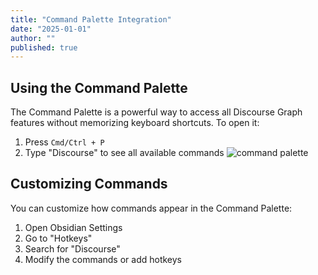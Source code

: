```yaml
---
title: "Command Palette Integration"
date: "2025-01-01"
author: ""
published: true
---
```


## Using the Command Palette

The Command Palette is a powerful way to access all Discourse Graph features without memorizing keyboard shortcuts. To open it:

1. Press `Cmd/Ctrl + P`
2. Type "Discourse" to see all available commands
![command palette](https://firebasestorage.googleapis.com/v0/b/firescript-577a2.appspot.com/o/imgs%2Fapp%2Fdiscourse-graphs%2F5ybScaQISO.png?alt=media&token=2b36f0e7-4247-47b7-a53d-c784dfd4609b)

## Customizing Commands

You can customize how commands appear in the Command Palette:

1. Open Obsidian Settings
2. Go to "Hotkeys"
3. Search for "Discourse"
4. Modify the commands or add hotkeys